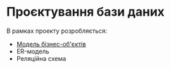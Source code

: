 # Проєктування бази даних

В рамках проекту розробляється: 
- [Модель бізнес-об'єктів](/design/model-business-objects.html)
- ER-модель
- Реляційна схема

